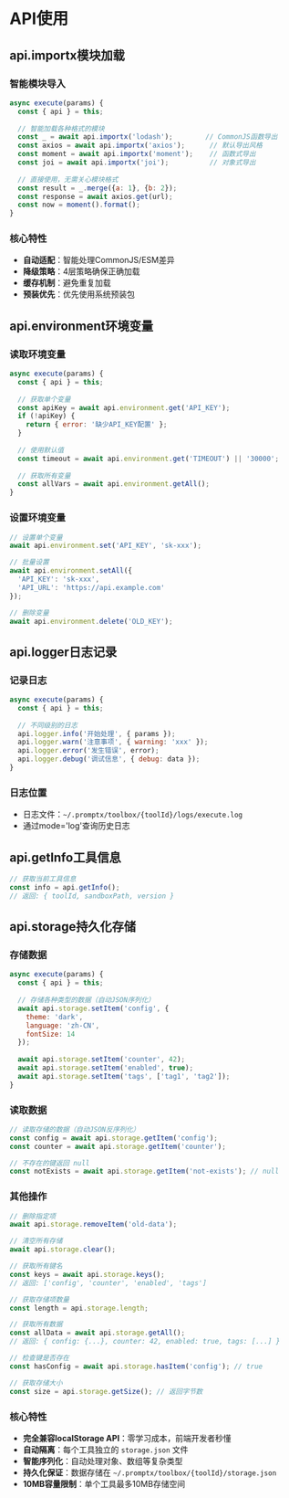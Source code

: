 # API使用

<knowledge>

## api.importx模块加载

### 智能模块导入
```javascript
async execute(params) {
  const { api } = this;
  
  // 智能加载各种格式的模块
  const _ = await api.importx('lodash');        // CommonJS函数导出
  const axios = await api.importx('axios');      // 默认导出风格
  const moment = await api.importx('moment');    // 函数式导出
  const joi = await api.importx('joi');          // 对象式导出
  
  // 直接使用，无需关心模块格式
  const result = _.merge({a: 1}, {b: 2});
  const response = await axios.get(url);
  const now = moment().format();
}
```

### 核心特性
- **自动适配**：智能处理CommonJS/ESM差异
- **降级策略**：4层策略确保正确加载
- **缓存机制**：避免重复加载
- **预装优先**：优先使用系统预装包

## api.environment环境变量

### 读取环境变量
```javascript
async execute(params) {
  const { api } = this;
  
  // 获取单个变量
  const apiKey = await api.environment.get('API_KEY');
  if (!apiKey) {
    return { error: '缺少API_KEY配置' };
  }
  
  // 使用默认值
  const timeout = await api.environment.get('TIMEOUT') || '30000';
  
  // 获取所有变量
  const allVars = await api.environment.getAll();
}
```

### 设置环境变量
```javascript
// 设置单个变量
await api.environment.set('API_KEY', 'sk-xxx');

// 批量设置
await api.environment.setAll({
  'API_KEY': 'sk-xxx',
  'API_URL': 'https://api.example.com'
});

// 删除变量
await api.environment.delete('OLD_KEY');
```

## api.logger日志记录

### 记录日志
```javascript
async execute(params) {
  const { api } = this;
  
  // 不同级别的日志
  api.logger.info('开始处理', { params });
  api.logger.warn('注意事项', { warning: 'xxx' });
  api.logger.error('发生错误', error);
  api.logger.debug('调试信息', { debug: data });
}
```

### 日志位置
- 日志文件：`~/.promptx/toolbox/{toolId}/logs/execute.log`
- 通过mode='log'查询历史日志

## api.getInfo工具信息

```javascript
// 获取当前工具信息
const info = api.getInfo();
// 返回: { toolId, sandboxPath, version }
```

## api.storage持久化存储

### 存储数据
```javascript
async execute(params) {
  const { api } = this;
  
  // 存储各种类型的数据（自动JSON序列化）
  await api.storage.setItem('config', {
    theme: 'dark',
    language: 'zh-CN',
    fontSize: 14
  });
  
  await api.storage.setItem('counter', 42);
  await api.storage.setItem('enabled', true);
  await api.storage.setItem('tags', ['tag1', 'tag2']);
}
```

### 读取数据
```javascript
// 读取存储的数据（自动JSON反序列化）
const config = await api.storage.getItem('config');
const counter = await api.storage.getItem('counter');

// 不存在的键返回 null
const notExists = await api.storage.getItem('not-exists'); // null
```

### 其他操作
```javascript
// 删除指定项
await api.storage.removeItem('old-data');

// 清空所有存储
await api.storage.clear();

// 获取所有键名
const keys = await api.storage.keys();
// 返回: ['config', 'counter', 'enabled', 'tags']

// 获取存储项数量
const length = api.storage.length;

// 获取所有数据
const allData = await api.storage.getAll();
// 返回: { config: {...}, counter: 42, enabled: true, tags: [...] }

// 检查键是否存在
const hasConfig = await api.storage.hasItem('config'); // true

// 获取存储大小
const size = api.storage.getSize(); // 返回字节数
```

### 核心特性
- **完全兼容localStorage API**：零学习成本，前端开发者秒懂
- **自动隔离**：每个工具独立的 `storage.json` 文件
- **智能序列化**：自动处理对象、数组等复杂类型
- **持久化保证**：数据存储在 `~/.promptx/toolbox/{toolId}/storage.json`
- **10MB容量限制**：单个工具最多10MB存储空间

</knowledge>
